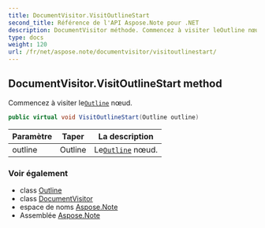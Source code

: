 ```yaml
---
title: DocumentVisitor.VisitOutlineStart
second_title: Référence de l'API Aspose.Note pour .NET
description: DocumentVisitor méthode. Commencez à visiter leOutline nœud.
type: docs
weight: 120
url: /fr/net/aspose.note/documentvisitor/visitoutlinestart/
---
```

## DocumentVisitor.VisitOutlineStart method

Commencez à visiter le[`Outline`](../../outline/) nœud.

```csharp
public virtual void VisitOutlineStart(Outline outline)
```

| Paramètre | Taper | La description |
| --- | --- | --- |
| outline | Outline | Le[`Outline`](../../outline/) nœud. |

### Voir également

* class [Outline](../../outline/)
* class [DocumentVisitor](../)
* espace de noms [Aspose.Note](../../documentvisitor/)
* Assemblée [Aspose.Note](../../../)


